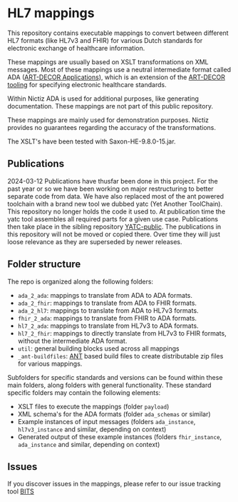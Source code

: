 # HL7 mappings

This repository contains executable mappings to convert between different HL7 formats (like HL7v3 and FHIR) for various Dutch standards for electronic exchange of healthcare information.

These mappings are usually based on XSLT transformations on XML messages. Most of these mappings use a neutral intermediate format called ADA ([ART-DECOR Applications](https://art-decor.org/mediawiki/index.php?title=ADA_Documentation)), which is an extension of the [ART-DECOR tooling](https://docs.art-decor.org/) for specifying electronic healthcare standards. 

Within Nictiz ADA is used for additional purposes, like generating documentation. These mappings are not part of this public repository.

These mappings are mainly used for demonstration purposes. Nictiz provides no guarantees regarding the accuracy of the transformations.

The XSLT's have been tested with Saxon-HE-9.8.0-15.jar.

## Publications
2024-03-12 Publications have thusfar been done in this project. For the past year or so we have been working on major restructuring to better separate code from data. We have also replaced most of the ant powered toolchain with a brand new tool we dubbed yatc (Yet Another ToolChain). This repository no longer holds the code it used to. At publication time the yatc tool assembles all required parts for a given use case. Publications then take place in the sibling repository [YATC-public](https://github.com/Nictiz/YATC-public). The publications in this repository will not be moved or copied there. Over time they will just loose relevance as they are superseded by newer releases.

## Folder structure

The repo is organized along the following folders:

* `ada_2_ada`: mappings to translate from ADA to ADA formats.
* `ada_2_fhir`: mappings to translate from ADA to FHIR formats.
* `ada_2_hl7`: mappings to translate from ADA to HL7v3 formats.
* `fhir_2_ada`: mappings to translate from FHIR to ADA formats.
* `hl7_2_ada`: mappings to translate from HL7v3 to ADA formats.
* `hl7_2_fhir`: mappings to directly translate from HL7v3 to FHIR formats, without the intermediate ADA format.
* `util`: general building blocks used across all mappings
* `_ant-buildfiles`: [ANT](http://ant.apache.org/) based build files to create distributable zip files for various mappings.

Subfolders for specific standards and versions can be found within these main folders, along folders with general functionality. These standard specific folders may contain the following elements:

* XSLT files to execute the mappings (folder `payload`)
* XML schema's for the ADA formats (folder `ada_schemas` or similar)
* Example instances of input messages (folders `ada_instance`, `hl7v3_instance` and similar, depending on context)
* Generated output of these example instances (folders `fhir_instance`, `ada_instance` and similar, depending on context)

## Issues

If you discover issues in the mappings, please refer to our issue tracking tool [BITS](https://bits.nictiz.nl/projects/MM/issues)
